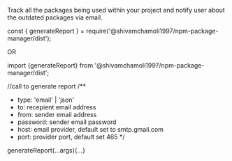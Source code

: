 Track all the packages being used within your project and notify user about the outdated packages via email.


const { generateReport } = require('@shivamchamoli1997/npm-package-manager/dist');

OR

import {generateReport} from '@shivamchamoli1997/npm-package-manager/dist';

//call to generate report
/**
* type: 'email' | 'json'
* to: recepient email address
* from: sender email address
* password: sender email password
* host: email provider, default set to smtp.gmail.com
* port: provider port, default set 465
*/


generateReport(...args){...}
